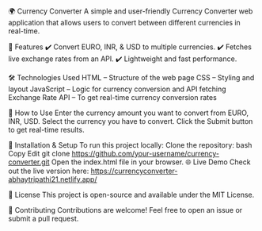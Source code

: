 🌍 Currency Converter
A simple and user-friendly Currency Converter web application that allows users to convert between different currencies in real-time.

🚀 Features
✔️ Convert EURO, INR, & USD to multiple currencies.
✔️ Fetches live exchange rates from an API.
✔️ Lightweight and fast performance.

🛠️ Technologies Used
HTML – Structure of the web page
CSS – Styling and layout
JavaScript – Logic for currency conversion and API fetching
Exchange Rate API – To get real-time currency conversion rates

📌 How to Use
Enter the currency amount you want to convert from EURO, INR, USD.
Select the currency you have to convert.
Click the Submit button to get real-time results.

🔧 Installation & Setup
To run this project locally:
Clone the repository:
bash
Copy
Edit
git clone https://github.com/your-username/currency-converter.git
Open the index.html file in your browser.
🌐 Live Demo
Check out the live version here: https://currencyconverter-abhaytripathi21.netlify.app/

📜 License
This project is open-source and available under the MIT License.

🤝 Contributing
Contributions are welcome! Feel free to open an issue or submit a pull request.
 
